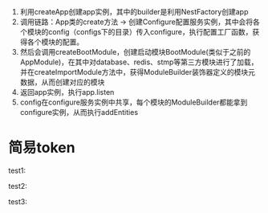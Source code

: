1. 利用createApp创建app实例，其中的builder是利用NestFactory创建app
2. 调用链路：App类的create方法 -> 创建Configure配置服务实例，其中会将各个模块的config（configs下的目录）传入configure，执行配置工厂函数，获得各个模块的配置。
3. 然后会调用createBootModule，创建启动模块BootModule(类似于之前的AppModule)，在其中对database、redis、stmp等第三方模块进行了加载，并在createImportModule方法中，获得ModuleBuilder装饰器定义的模块元数据，从而创建对应的模块
4. 返回app实例，执行app.listen
5. config在configure服务实例中共享，每个模块的ModuleBuilder都能拿到configure实例，从而执行addEntities

# 简易token

test1:


test2:


test3: 

